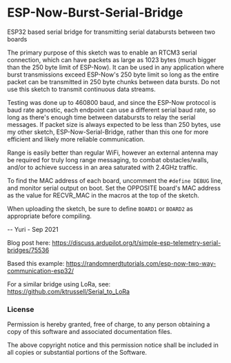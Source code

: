 # ESP-Now-Burst-Serial-Bridge

ESP32 based serial bridge for transmitting serial databursts between two boards

The primary purpose of this sketch was to enable an RTCM3 serial connection, which can have packets as large as 1023 bytes (much bigger than the 250 byte limit of ESP-Now).  It can be used in any application where burst transmissions exceed ESP-Now's 250 byte limit so long as the entire packet can be transmitted in 250 byte chunks between data bursts.  Do not use this sketch to transmit continuous data streams.

Testing was done up to 460800 baud, and since the ESP-Now protocol is baud rate agnostic, each endpoint can use a different serial baud rate, so long as there's enough time between databursts to relay the serial messages.  If packet size is always expected to be less than 250 bytes, use my other sketch, ESP-Now-Serial-Bridge, rather than this one for more efficient and likely more reliable communication.

Range is easily better than regular WiFi, however an external antenna may be required for truly long range messaging, to combat obstacles/walls, and/or to achieve success in an area saturated with 2.4GHz traffic.

To find the MAC address of each board, uncomment the `#define DEBUG` line, and monitor serial output on boot.  Set the OPPOSITE board's MAC address as the value for RECVR_MAC in the macros at the top of the sketch.

When uploading the sketch, be sure to define `BOARD1` or `BOARD2` as appropriate before compiling.

-- Yuri - Sep 2021

Blog post here: https://discuss.ardupilot.org/t/simple-esp-telemetry-serial-bridges/75536

Based this example: https://randomnerdtutorials.com/esp-now-two-way-communication-esp32/

For a similar bridge using LoRa, see: https://github.com/ktrussell/Serial_to_LoRa

### License

Permission is hereby granted, free of charge, to any person obtaining a copy of this software and associated documentation files.

The above copyright notice and this permission notice shall be included in all copies or substantial portions of the Software.
